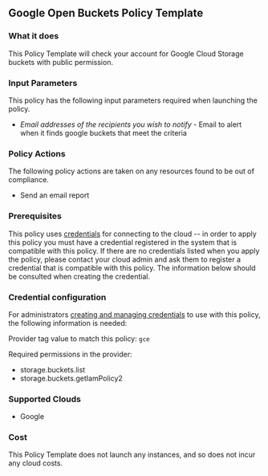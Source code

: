 ## Google Open Buckets Policy Template

### What it does

This Policy Template will check your account for Google Cloud Storage buckets with public permission.

### Input Parameters

This policy has the following input parameters required when launching the policy.

- *Email addresses of the recipients you wish to notify* - Email to alert when it finds google buckets that meet the criteria

### Policy Actions

The following policy actions are taken on any resources found to be out of compliance.

- Send an email report

### Prerequisites

This policy uses [credentials](https://docs.rightscale.com/policies/users/guides/credential_management.html) for connecting to the cloud -- in order to apply this policy you must have a credential registered in the system that is compatible with this policy. If there are no credentials listed when you apply the policy, please contact your cloud admin and ask them to register a credential that is compatible with this policy. The information below should be consulted when creating the credential.

### Credential configuration

For administrators [creating and managing credentials](https://docs.rightscale.com/policies/users/guides/credential_management.html) to use with this policy, the following information is needed:

Provider tag value to match this policy: `gce`

Required permissions in the provider:

- storage.buckets.list
- storage.buckets.getIamPolicy2

### Supported Clouds

- Google

### Cost

This Policy Template does not launch any instances, and so does not incur any cloud costs.
